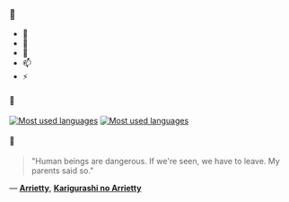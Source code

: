 ### 👋

- 🔭
- 🌱
- 💬
- 📫
- ⚡

#### 🧏

[![Most used languages](https://github-readme-stats-aynah.vercel.app/api/top-langs/?username=aynh&theme=solarized-dark&langs_count=6&layout=compact&hide_title=true)](https://github.com/anuraghazra/github-readme-stats#gh-dark-mode-only)
[![Most used languages](https://github-readme-stats-aynah.vercel.app/api/top-langs/?username=aynh&theme=solarized-light&langs_count=6&layout=compact&hide_title=true)](https://github.com/anuraghazra/github-readme-stats#gh-light-mode-only)

#### 💬

> "Human beings are dangerous. If we're seen, we have to leave. My parents said so."

&mdash; [**Arrietty**](https://myanimelist.net/character.php?q=Arrietty&cat=character), [**Karigurashi no Arrietty**](https://myanimelist.net/search/all?q=Karigurashi%20no%20Arrietty&cat=all)
